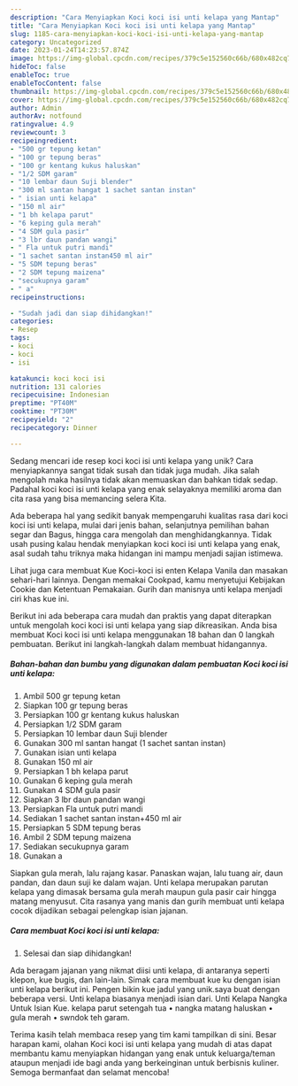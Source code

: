 ```yaml
---
description: "Cara Menyiapkan Koci koci isi unti kelapa yang Mantap"
title: "Cara Menyiapkan Koci koci isi unti kelapa yang Mantap"
slug: 1185-cara-menyiapkan-koci-koci-isi-unti-kelapa-yang-mantap
category: Uncategorized
date: 2023-01-24T14:23:57.874Z
image: https://img-global.cpcdn.com/recipes/379c5e152560c66b/680x482cq70/koci-koci-isi-unti-kelapa-foto-resep-utama.jpg
hideToc: false
enableToc: true
enableTocContent: false
thumbnail: https://img-global.cpcdn.com/recipes/379c5e152560c66b/680x482cq70/koci-koci-isi-unti-kelapa-foto-resep-utama.jpg
cover: https://img-global.cpcdn.com/recipes/379c5e152560c66b/680x482cq70/koci-koci-isi-unti-kelapa-foto-resep-utama.jpg
author: Admin
authorAv: notfound
ratingvalue: 4.9
reviewcount: 3
recipeingredient:
- "500 gr tepung ketan"
- "100 gr tepung beras"
- "100 gr kentang kukus haluskan"
- "1/2 SDM garam"
- "10 lembar daun Suji blender"
- "300 ml santan hangat 1 sachet santan instan"
- " isian unti kelapa"
- "150 ml air"
- "1 bh kelapa parut"
- "6 keping gula merah"
- "4 SDM gula pasir"
- "3 lbr daun pandan wangi"
- " Fla untuk putri mandi"
- "1 sachet santan instan450 ml air"
- "5 SDM tepung beras"
- "2 SDM tepung maizena"
- "secukupnya garam"
- " a"
recipeinstructions:

- "Sudah jadi dan siap dihidangkan!"
categories:
- Resep
tags:
- koci
- koci
- isi

katakunci: koci koci isi 
nutrition: 131 calories
recipecuisine: Indonesian
preptime: "PT40M"
cooktime: "PT30M"
recipeyield: "2"
recipecategory: Dinner

---
```





Sedang mencari ide resep koci koci isi unti kelapa yang unik? Cara menyiapkannya sangat tidak susah dan tidak juga mudah. Jika salah mengolah maka hasilnya tidak akan memuaskan dan bahkan tidak sedap. Padahal koci koci isi unti kelapa yang enak selayaknya memiliki aroma dan cita rasa yang bisa memancing selera Kita.





Ada beberapa hal yang sedikit banyak mempengaruhi kualitas rasa dari koci koci isi unti kelapa, mulai dari jenis bahan, selanjutnya pemilihan bahan segar dan Bagus, hingga cara mengolah dan menghidangkannya. Tidak usah pusing kalau hendak menyiapkan koci koci isi unti kelapa yang enak,      asal sudah tahu triknya maka hidangan ini mampu menjadi sajian istimewa.














Lihat juga cara membuat Kue Koci-koci isi enten Kelapa Vanila dan masakan sehari-hari lainnya. Dengan memakai Cookpad, kamu menyetujui Kebijakan Cookie dan Ketentuan Pemakaian. Gurih dan manisnya unti kelapa menjadi ciri khas kue ini.






Berikut ini ada beberapa cara mudah dan praktis yang dapat diterapkan untuk mengolah koci koci isi unti kelapa yang siap dikreasikan. Anda bisa membuat Koci koci isi unti kelapa menggunakan 18 bahan dan 0 langkah pembuatan. Berikut ini langkah-langkah dalam membuat hidangannya.

<!--inarticleads1-->

##### Bahan-bahan dan bumbu yang digunakan dalam pembuatan Koci koci isi unti kelapa:

1. Ambil 500 gr tepung ketan
1. Siapkan 100 gr tepung beras
1. Persiapkan 100 gr kentang kukus haluskan
1. Persiapkan 1/2 SDM garam
1. Persiapkan 10 lembar daun Suji blender
1. Gunakan 300 ml santan hangat (1 sachet santan instan)
1. Gunakan  isian unti kelapa
1. Gunakan 150 ml air
1. Persiapkan 1 bh kelapa parut
1. Gunakan 6 keping gula merah
1. Gunakan 4 SDM gula pasir
1. Siapkan 3 lbr daun pandan wangi
1. Persiapkan  Fla untuk putri mandi
1. Sediakan 1 sachet santan instan+450 ml air
1. Persiapkan 5 SDM tepung beras
1. Ambil 2 SDM tepung maizena
1. Sediakan secukupnya garam
1. Gunakan  a


Siapkan gula merah, lalu rajang kasar. Panaskan wajan, lalu tuang air, daun pandan, dan daun suji ke dalam wajan. Unti kelapa merupakan parutan kelapa yang dimasak bersama gula merah maupun gula pasir cair hingga matang menyusut. Cita rasanya yang manis dan gurih membuat unti kelapa cocok dijadikan sebagai pelengkap isian jajanan. 

<!--inarticleads2-->

##### Cara membuat Koci koci isi unti kelapa:


1. Selesai dan siap dihidangkan!

Ada beragam jajanan yang nikmat diisi unti kelapa, di antaranya seperti klepon, kue bugis, dan lain-lain. Simak cara membuat kue ku dengan isian unti kelapa berikut ini. Pengen bikin kue jadul yang unik.saya buat dengan beberapa versi. Unti kelapa biasanya menjadi isian dari. Unti Kelapa Nangka Untuk Isian Kue. kelapa parut setengah tua • nangka matang haluskan • gula merah • swndok teh garam. 

Terima kasih telah membaca resep yang tim kami tampilkan di sini. Besar harapan kami, olahan Koci koci isi unti kelapa yang mudah di atas dapat membantu kamu menyiapkan hidangan yang enak untuk keluarga/teman ataupun menjadi ide bagi anda yang berkeinginan untuk berbisnis kuliner. Semoga bermanfaat dan selamat mencoba!
